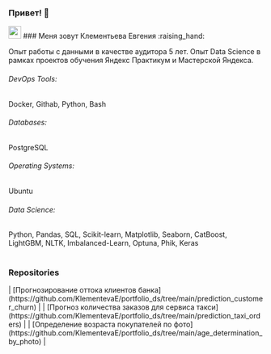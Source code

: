 ### Привет! 👋

<p> <a href="https://www.linkedin.com/in/evgenia-klementieva-5aa859120"><img src="https://img.shields.io/badge/linkedin-%230077B5.svg?&style=for-the-badge&logo=linkedin&logoColor=white" height=25></a>
### Меня зовут Клементьева Евгения :raising_hand: 

Опыт работы с данными в качестве аудитора 5 лет.  Опыт Data Science в рамках проектов обучения Яндекс Практикум и Мастерской Яндекса.

###### DevOps Tools:
Docker, Githab, Python, Bash

###### Databases: 
PostgreSQL

###### Operating Systems: 
Ubuntu

###### Data Science: 
Python, Pandas, SQL, Scikit-learn, Matplotlib, Seaborn, CatBoost, LightGBM, NLTK, Imbalanced-Learn, Optuna, Phik, Keras
<br><br>
<h3>Repositories</h3>
| [Прогнозирование оттока клиентов банка](https://github.com/KlementevaE/portfolio_ds/tree/main/prediction_customer_churn) | 
| [Прогноз количества заказов для сервиса такси](https://github.com/KlementevaE/portfolio_ds/tree/main/prediction_taxi_orders) |
  | [Определение возраста покупателей по фото](https://github.com/KlementevaE/portfolio_ds/tree/main/age_determination_by_photo) |
